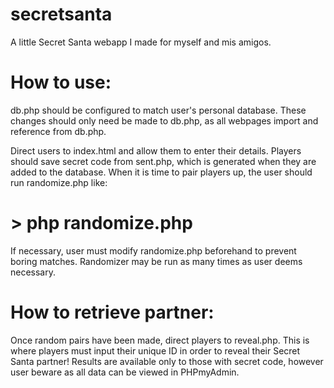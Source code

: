 # secretsanta
A little Secret Santa webapp I made for myself and mis amigos.


# How to use:
db.php should be configured to match user's personal database. These changes should only need be made to db.php, as all webpages import and reference from db.php.

Direct users to index.html and allow them to enter their details. Players should save secret code from sent.php, which is generated when they are added to the database. When it is time to pair players up, the user should run randomize.php like:
# > php randomize.php
If necessary, user must modify randomize.php beforehand to prevent boring matches. Randomizer may be run as many times as user deems necessary.

# How to retrieve partner:
Once random pairs have been made, direct players to reveal.php. This is where players must input their unique ID in order to reveal their Secret Santa partner! Results are available only to those with secret code, however user beware as all data can be viewed in PHPmyAdmin.
